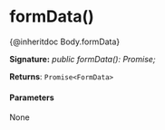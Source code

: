 # formData()

{@inheritdoc Body.formData}

**Signature:** _public formData(): Promise<FormData>;_

**Returns**: `Promise<FormData>`



#### Parameters
None

